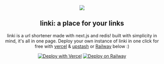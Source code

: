 <div align="center">
<img src="https://i.imgur.com/7GxD92U.png"/>
<h2>linki: a place for your links</h2>
<p>linki is a url shortener made with next.js and redis! built with simplicity in mind, it's all in one page.
Deploy your own instance of linki in one click for free with <a href="https://vercel.com">vercel</a> & <a href="https://upstash.com">upstash</a> or <a href="https://railway.app">Railway</a> below :)

[![Deploy with Vercel](https://vercel.com/button)](https://vercel.com/new/git/external?repository-url=https%3A%2F%2Fgithub.com%2Frpxs%2Flinki&env=NEXT_PUBLIC_PROJECT_URL&envDescription=the%20base%20url%20for%20your%20site%2C%20ex%3A%20linki.vercel.app&project-name=url-shortener&repo-name=url-shortener&integration-ids=oac_V3R1GIpkoJorr6fqyiwdhl17)
[![Deploy on Railway](https://railway.app/button.svg)](https://railway.app/new/template?template=https%3A%2F%2Fgithub.com%2Frpxs%2Flinki&plugins=redis)</p>
</div>

